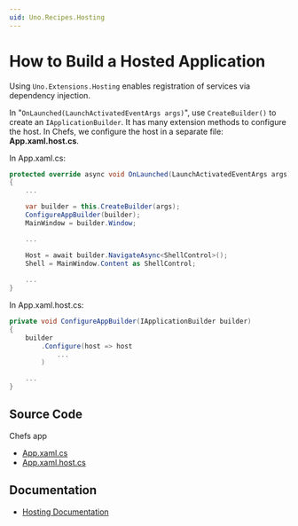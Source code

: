 ```yaml
---
uid: Uno.Recipes.Hosting
---
```


# How to Build a Hosted Application

Using `Uno.Extensions.Hosting` enables registration of services via dependency injection.

In "`OnLaunched(LaunchActivatedEventArgs args)`", use `CreateBuilder()` to create an `IApplicationBuilder`. It has many extension methods to configure the host. In Chefs, we configure the host in a separate file: **App.xaml.host.cs**.

In App.xaml.cs:

```csharp
protected override async void OnLaunched(LaunchActivatedEventArgs args)
{
    ...

    var builder = this.CreateBuilder(args);
    ConfigureAppBuilder(builder);
    MainWindow = builder.Window;

    ...

    Host = await builder.NavigateAsync<ShellControl>();
    Shell = MainWindow.Content as ShellControl;
    
    ...
}
```

In App.xaml.host.cs:

```csharp
private void ConfigureAppBuilder(IApplicationBuilder builder)
{
    builder
        .Configure(host => host
            ...
        )

    ...
}
```

## Source Code

Chefs app

- [App.xaml.cs](https://github.com/unoplatform/uno.chefs/blob/04a93886dd0b530386997179b80453a59e832fbe/Chefs/App.xaml.cs#L38)
- [App.xaml.host.cs](https://github.com/unoplatform/uno.chefs/blob/04a93886dd0b530386997179b80453a59e832fbe/Chefs/App.xaml.host.cs#L12-L88)

## Documentation

- [Hosting Documentation](xref:Uno.Extensions.Hosting.HowToHostingSetup)
